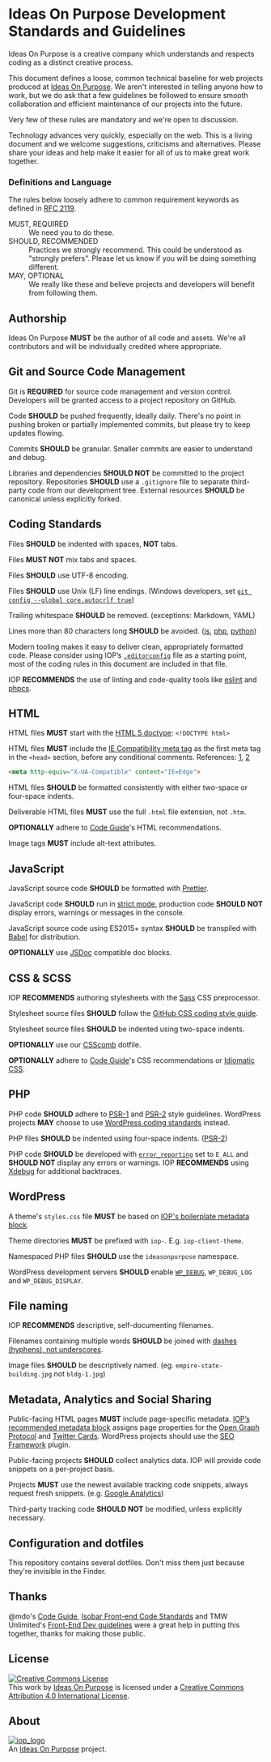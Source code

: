 # Ideas On Purpose Development Standards and Guidelines

Ideas On Purpose is a creative company which understands and respects coding as a distinct creative process. 

This document defines a loose, common technical baseline for web projects produced at [Ideas On Purpose][iop]. We aren't interested in telling anyone how to work, but we do ask that a few guidelines be followed to ensure smooth collaboration and efficient maintenance of our projects into the future. 

Very few of these rules are mandatory and we're open to discussion. 

Technology advances very quickly, especially on the web. This is a living document and we welcome suggestions, criticisms and alternatives. Please share your ideas and help make it easier for all of us to make great work together.


### Definitions and Language

The rules below loosely adhere to common requirement keywords as defined in [RFC 2119][2119].

<dl>

<dt>MUST, REQUIRED</dt>
<dd>We need you to do these.</dd>

<dt>SHOULD, RECOMMENDED</dt>
<dd>Practices we strongly recommend. This could be understood as "strongly prefers". Please let us know if you will be doing something different. </dd>

<dt>MAY, OPTIONAL</dt>
<dd>We really like these and believe projects and developers will benefit from following them.</dd>

</dl>


## Authorship

Ideas On Purpose **MUST** be the author of all code and assets. We're all contributors and will be individually credited where appropriate. 

## Git and Source Code Management
Git is **REQUIRED** for source code management and version control. Developers will be granted access to a project repository on GitHub.

Code **SHOULD** be pushed frequently, ideally daily. There's no point in pushing broken or partially implemented commits, but please try to keep updates flowing.

Commits **SHOULD** be granular. Smaller commits are easier to understand and debug. 

Libraries and dependencies **SHOULD NOT** be committed to the project repository. Repositories **SHOULD** use a `.gitignore` file to separate third-party code from our development tree. External resources **SHOULD** be canonical unless explicitly forked.


## Coding Standards

Files **SHOULD** be indented with spaces, **NOT** tabs. 

Files **MUST NOT** mix tabs and spaces.

Files **SHOULD** use UTF-8 encoding.

Files **SHOULD** use Unix (LF) line endings. (Windows developers, set [`git config --global core.autocrlf true`](https://help.github.com/articles/dealing-with-line-endings/#platform-windows))

Trailing whitespace **SHOULD** be removed. (exceptions: Markdown, YAML)

Lines more than 80 characters long **SHOULD** be avoided. ([js][crockford80], [php][php80], [python][pep8])




Modern tooling makes it easy to deliver clean, appropriately formatted code. Please consider using IOP’s [`.editorconfig`][editorconfig] file as a starting point, most of the coding rules in this document are included in that file.

IOP **RECOMMENDS** the use of linting and code-quality tools like [eslint][] and [phpcs][]. 



## HTML

HTML files **MUST** start with the [HTML 5 doctype][html5]: `<!DOCTYPE html>`

HTML files **MUST** include the [IE Compatibility meta tag][x-ua] as the first meta tag in the `<head>` section, before any conditional comments. References: [1](http://stackoverflow.com/questions/6156639/x-ua-compatible-is-set-to-ie-edge-but-it-still-doesnt-stop-compatibility-mode/9624500#9624500), [2](https://github.com/h5bp/html5-boilerplate/issues/378)

```html
<meta http-equiv="X-UA-Compatible" content="IE=Edge">
```

HTML files **SHOULD** be formatted consistently with either two-space or four-space indents. 

Deliverable HTML files **MUST** use the full `.html` file extension, not `.htm`.

**OPTIONALLY** adhere to [Code Guide][codeguide-html]'s HTML recommendations.

Image tags **MUST** include alt-text attributes.


## JavaScript

JavaScript source code **SHOULD** be formatted with [Prettier][].

JavaScript code **SHOULD** run in [strict mode][], production code **SHOULD NOT** display errors, warnings or messages in the console.

JavaScript source code using ES2015+ syntax **SHOULD** be transpiled with [Babel][] for distribution.

**OPTIONALLY** use [JSDoc][] compatible doc blocks.



## CSS & SCSS

IOP **RECOMMENDS** authoring stylesheets with the [Sass][] CSS preprocessor.

Stylesheet source files **SHOULD** follow the [GitHub CSS coding style guide][github-css].

Stylesheet source files **SHOULD** be indented using two-space indents.

**OPTIONALLY** use our [CSScomb][] dotfile.

**OPTIONALLY** adhere to [Code Guide][codeguide-html]'s CSS recommendations or [Idiomatic CSS][].


## PHP

PHP code **SHOULD** adhere to [PSR-1][] and [PSR-2][] style guidelines. WordPress projects **MAY** choose to use  [WordPress coding standards][wpcode] instead.

PHP files **SHOULD** be indented using four-space indents. ([PSR-2][])

PHP code **SHOULD** be developed with [`error_reporting`][error_reporting] set to `E_ALL` and **SHOULD NOT** display any errors or warnings. IOP **RECOMMENDS** using [Xdebug][] for additional backtraces.


## WordPress

A theme's `styles.css` file **MUST** be based on [IOP's boilerplate metadata block][wp-boilerplate].

Theme directories **MUST** be prefixed with `iop-`. E.g. `iop-client-theme`.

Namespaced PHP files **SHOULD** use the `ideasonpurpose` namespace.

WordPress development servers **SHOULD** enable [`WP_DEBUG`][wp_debug], `WP_DEBUG_LOG` and `WP_DEBUG_DISPLAY`.


## File naming

IOP **RECOMMENDS** descriptive, self-documenting filenames.

Filenames containing multiple words **SHOULD** be joined with [dashes (hyphens), not underscores][-_].

Image files **SHOULD** be descriptively named. (eg. `empire-state-building.jpg` not `bldg-1.jpg`)




## Metadata, Analytics and Social Sharing

Public-facing HTML pages **MUST** include page-specific metadata. [IOP’s recommended metadata block][iop metadata] assigns page properties for the [Open Graph Protocol][ogp] and [Twitter Cards][]. WordPress projects should use the [SEO Framework][] plugin.

Public-facing projects **SHOULD** collect analytics data. IOP will provide code snippets on a per-project basis. 

Projects **MUST** use the newest available tracking code snippets, always request fresh snippets. (e.g. [Google Analytics][]) 

Third-party tracking code **SHOULD NOT** be modified, unless explicitly necessary. 



## Configuration and dotfiles

This repository contains several dotfiles. Don't miss them just because they're invisible in the Finder. 


## Thanks
@mdo's [Code Guide][], [Isobar Front-end Code Standards][isobar] and TMW Unlimited's [Front-End Dev guidelines][tmw] were a great help in putting this together, thanks for making those public.

## License

<p><a rel="license" href="http://creativecommons.org/licenses/by/4.0/"><img alt="Creative Commons License" style="border-width:0" src="https://i.creativecommons.org/l/by/4.0/88x31.png" /></a><br />This <span xmlns:dct="http://purl.org/dc/terms/" href="http://purl.org/dc/dcmitype/Text" rel="dct:type">work</span> by <a xmlns:cc="http://creativecommons.org/ns#" href="http://ideasonpurpose.com" property="cc:attributionName" rel="cc:attributionURL">Ideas On Purpose</a> is licensed under a <a rel="license" href="http://creativecommons.org/licenses/by/4.0/">Creative Commons Attribution 4.0 International License</a>.</p>

## About

[![iop_logo](https://cloud.githubusercontent.com/assets/8320/9443542/944a8bce-4a4f-11e5-9d2f-54999b1687d5.png)][iop]  
An [Ideas On Purpose][iop] project.

[iop]: http://ideasonpurpose.com

[editorconfig]: https://github.com/ideasonpurpose/developer-guidelines/blob/master/.editorconfig
[2119]: http://www.ietf.org/rfc/rfc2119.txt

[babel]: http://babeljs.io
[prettier]: https://github.com/prettier/prettier
[airbnb5]: https://github.com/airbnb/javascript/tree/master/es5
[airbnb6]: https://github.com/airbnb/javascript
[strict mode]: https://developer.mozilla.org/en-US/docs/Web/JavaScript/Reference/Strict_mode/Transitioning_to_strict_mode
[jsdoc]: http://usejsdoc.org/about-getting-started.html

[github-css]: http://primercss.io/guidelines/#scss
[psr-1]: https://github.com/php-fig/fig-standards/blob/master/accepted/PSR-1-basic-coding-standard.md
[psr-2]: https://github.com/php-fig/fig-standards/blob/master/accepted/PSR-2-coding-style-guide.md
[wpcode]: https://make.wordpress.org/core/handbook/best-practices/coding-standards/php/
[codeguide-html]: http://codeguide.co/#html
[codeguide-css]: http://codeguide.co/#css
[html5]: http://www.w3.org/TR/html5/syntax.html#the-doctype
[Idiomatic CSS]: https://github.com/necolas/idiomatic-css
[sass]: http://sass-lang.com/
[csscomb]: http://csscomb.com/

[iop metadata]: https://github.com/ideasonpurpose/developer-guidelines/blob/master/metadata/iop_html_metadata.html
[ogp]: http://opengraphprotocol.org/
[twitter cards]: https://dev.twitter.com/cards/overview
[seo framework]: https://theseoframework.com/

[error_reporting]: http://php.net/manual/en/function.error-reporting.php
[xdebug]: https://xdebug.org/
[wp-boilerplate]: https://github.com/ideasonpurpose/developer-guidelines/blob/master/wordpress/theme-boilerplate/styles.css
[wp_debug]: https://codex.wordpress.org/WP_DEBUG

[isobar]: http://isobar-idev.github.io/code-standards/#css_css_best_practices
[tmw]: http://tech.tmw.co.uk/code/TMW-frontend-guidelines
[Code Guide]: http://codeguide.co/

[crockford80]: http://javascript.crockford.com/code.html#line%20length
[php80]: https://github.com/php-fig/fig-standards/blob/master/accepted/PSR-2-coding-style-guide.md#user-content-1-overview
[pep8]: http://legacy.python.org/dev/peps/pep-0008/#maximum-line-length

[eslint]: http://eslint.org
[phpcs]: http://www.squizlabs.com/php-codesniffer

[-_]: https://www.mattcutts.com/blog/dashes-vs-underscores/
[x-ua]: http://stackoverflow.com/a/6771584/503463

[google analytics]: https://support.google.com/analytics/answer/1008080?hl=en
